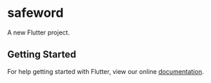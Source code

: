 # safeword

A new Flutter project.

## Getting Started

For help getting started with Flutter, view our online
[documentation](https://flutter.io/).
